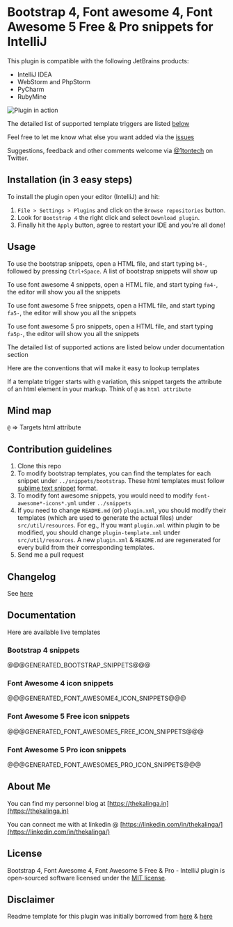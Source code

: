 Bootstrap 4, Font awesome 4, Font Awesome 5 Free & Pro snippets for IntelliJ
============================================================================

This plugin is compatible with the following JetBrains products:

- IntelliJ IDEA
- WebStorm and PhpStorm
- PyCharm
- RubyMine

![Plugin in action](help.gif)

The detailed list of supported template triggers are listed [below](#documentation)

Feel free to let me know what else you want added via the [issues](https://github.com/1tontech/bootstrap4-snippets/issues)

Suggestions, feedback and other comments welcome via [@1tontech](https://twitter.com/1tontech) on Twitter.

## Installation (in 3 easy steps)

To install the plugin open your editor (IntelliJ) and hit:

1. `File > Settings > Plugins` and click on the `Browse repositories` button.
2. Look for `Bootstrap 4` the right click and select `Download plugin`.
3. Finally hit the `Apply` button, agree to restart your IDE and you're all done!

## Usage

To use the bootstrap snippets, open a HTML file, and start typing `b4-`, followed by pressing `Ctrl+Space`. A list of bootstrap snippets will show up

To use font awesome 4 snippets, open a HTML file, and start typing `fa4-`, the editor will show you all the snippets

To use font awesome 5 free snippets, open a HTML file, and start typing `fa5-`, the editor will show you all the snippets

To use font awesome 5 pro snippets, open a HTML file, and start typing `fa5p-`, the editor will show you all the snippets

The detailed list of supported actions are listed below under documentation section

Here are the conventions that will make it easy to lookup templates

If a template trigger starts with `@` variation, this snippet targets the attribute of an html element in your markup. Think of `@` as `html attribute`

## Mind map

`@` => Targets html attribute

## Contribution guidelines

1. Clone this repo
2. To modify bootstrap templates, you can find the templates for each snippet under `../snippets/bootstrap`. These html templates must follow [sublime text snippet](http://docs.sublimetext.info/en/latest/extensibility/snippets.html) format.
3. To modify font awesome snippets, you would need to modify `font-awesome*-icons*.yml` under `../snippets`
4. If you need to change `README.md` (or) `plugin.xml`, you should modify their templates (which are used to generate the actual files) under `src/util/resources`. For eg., If you want `plugin.xml` within plugin to be modified, you should change `plugin-template.xml` under `src/util/resources`. A new `plugin.xml` & `README.md` are regenerated for every build from their corresponding templates.
5. Send me a pull request

## Changelog

See [here](CHANGELOG.md)

## Documentation

Here are available live templates

### Bootstrap 4 snippets
@@@GENERATED_BOOTSTRAP_SNIPPETS@@@

### Font Awesome 4 icon snippets
@@@GENERATED_FONT_AWESOME4_ICON_SNIPPETS@@@

### Font Awesome 5 Free icon snippets
@@@GENERATED_FONT_AWESOME5_FREE_ICON_SNIPPETS@@@

### Font Awesome 5 Pro icon snippets
@@@GENERATED_FONT_AWESOME5_PRO_ICON_SNIPPETS@@@

## About Me

You can find my personnel blog at [https://thekalinga.in](https://thekalinga.in)

You can connect me with at linkedin @ [https://linkedin.com/in/thekalinga/](https://linkedin.com/in/thekalinga/)

## License

Bootstrap 4, Font Awesome 4, Font Awesome 5 Free & Pro - IntelliJ plugin is open-sourced software licensed under the [MIT license](http://opensource.org/licenses/MIT).

## Disclaimer

Readme template for this plugin was initially borrowed from [here](https://github.com/bodiam/intellij-bootstrap3) & [here](https://github.com/JasonMortonNZ/bs3-sublime-plugin)
